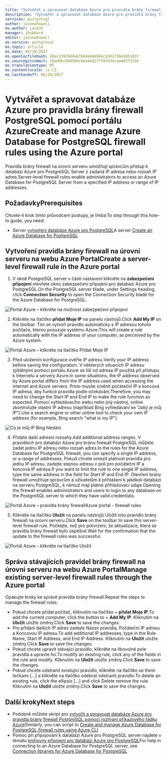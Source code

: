 ```yaml
---
title: "Vytvářet a spravovat databáze Azure pro pravidla brány firewall PostgreSQL pomocí portálu Azure | Microsoft Docs"
description: "Vytvářet a spravovat databáze Azure pro pravidla brány firewall PostgreSQL pomocí portálu Azure"
services: postgresql
author: jasonwhowell
ms.author: jasonh
manager: jhubbard
editor: jasonwhowell
ms.service: postgresql
ms.topic: article
ms.date: 05/10/2017
ms.openlocfilehash: 20ac1392949a6f604e68d984cb50273b61051037
ms.sourcegitcommit: 18ad9bc049589c8e44ed277f8f43dcaa483f3339
ms.translationtype: MT
ms.contentlocale: cs-CZ
ms.lasthandoff: 08/29/2017
---
```

# <a name="create-and-manage-azure-database-for-postgresql-firewall-rules-using-the-azure-portal"></a><span data-ttu-id="00c6e-103">Vytvářet a spravovat databáze Azure pro pravidla brány firewall PostgreSQL pomocí portálu Azure</span><span class="sxs-lookup"><span data-stu-id="00c6e-103">Create and manage Azure Database for PostgreSQL firewall rules using the Azure portal</span></span>
<span data-ttu-id="00c6e-104">Pravidla brány firewall na úrovni serveru umožňují správcům přístup k databázi Azure pro PostgreSQL Server z zadaná IP adresa nebo rozsah IP adres.</span><span class="sxs-lookup"><span data-stu-id="00c6e-104">Server-level firewall rules enable administrators to access an Azure Database for PostgreSQL Server from a specified IP address or range of IP addresses.</span></span> 

## <a name="prerequisites"></a><span data-ttu-id="00c6e-105">Požadavky</span><span class="sxs-lookup"><span data-stu-id="00c6e-105">Prerequisites</span></span>
<span data-ttu-id="00c6e-106">Chcete-li krok tímto průvodcem postupy, je třeba:</span><span class="sxs-lookup"><span data-stu-id="00c6e-106">To step through this how-to guide, you need:</span></span>
- <span data-ttu-id="00c6e-107">Server [vytvoření databáze Azure pro PostgreSQL](quickstart-create-server-database-portal.md)</span><span class="sxs-lookup"><span data-stu-id="00c6e-107">A server [Create an Azure Database for PostgreSQL](quickstart-create-server-database-portal.md)</span></span>

## <a name="create-a-server-level-firewall-rule-in-the-azure-portal"></a><span data-ttu-id="00c6e-108">Vytvoření pravidla brány firewall na úrovni serveru na webu Azure Portal</span><span class="sxs-lookup"><span data-stu-id="00c6e-108">Create a server-level firewall rule in the Azure portal</span></span>
1. <span data-ttu-id="00c6e-109">V okně PostgreSQL server v části nastavení klikněte na **zabezpečení připojení** otevřete okno zabezpečení připojení pro databázi Azure pro PostgreSQL.</span><span class="sxs-lookup"><span data-stu-id="00c6e-109">On the PostgreSQL server blade, under Settings heading, click **Connection Security** to open the Connection Security blade for the Azure Database for PostgreSQL.</span></span>

  ![Portál Azure – klikněte na možnost zabezpečení připojení](./media/howto-manage-firewall-using-portal/1-connection-security.png)

2. <span data-ttu-id="00c6e-111">Klikněte na tlačítko **přidat Moje IP** na panelu nástrojů.</span><span class="sxs-lookup"><span data-stu-id="00c6e-111">Click **Add My IP** on the toolbar.</span></span> <span data-ttu-id="00c6e-112">Tím se vytvoří pravidlo automaticky s IP adresou tohoto počítače, kterou posuzuje systému Azure.</span><span class="sxs-lookup"><span data-stu-id="00c6e-112">This will create a rule automatically with the IP address of your computer, as perceived by the Azure system.</span></span>

  ![Portál Azure – klikněte na tlačítko Přidat Moje IP](./media/howto-manage-firewall-using-portal/2-add-my-ip.png)

3. <span data-ttu-id="00c6e-114">Před uložením konfigurace ověřte IP adresu.</span><span class="sxs-lookup"><span data-stu-id="00c6e-114">Verify your IP address before saving the configuration.</span></span> <span data-ttu-id="00c6e-115">V některých situacích IP adresu zjištěnými pomocí portálu Azure se liší od adresa IP použitá při přístupu k Internetu a servery Azure.</span><span class="sxs-lookup"><span data-stu-id="00c6e-115">In some situations, the IP address observed by Azure portal differs from the IP address used when accessing the internet and Azure servers.</span></span> <span data-ttu-id="00c6e-116">Proto musíte změnit počáteční IP a koncová IP adresa, aby funkce pravidla podle očekávání.</span><span class="sxs-lookup"><span data-stu-id="00c6e-116">Therefore, you may need to change the Start IP and End IP to make the rule function as expected.</span></span>
<span data-ttu-id="00c6e-117">Pomocí vyhledávacího webu nebo jiný nástroj, online zkontrolujte vlastní IP adresu (například Bing vyhledávání se "Jaký je můj IP").</span><span class="sxs-lookup"><span data-stu-id="00c6e-117">Use a search engine or other online tool to check your own IP address (for example, Bing search "what is my IP").</span></span>

  ![Co je můj IP Bing hledání](./media/howto-manage-firewall-using-portal/3-what-is-my-ip.png)

4. <span data-ttu-id="00c6e-119">Přidáte další adresní rozsahy.</span><span class="sxs-lookup"><span data-stu-id="00c6e-119">Add additional address ranges.</span></span> <span data-ttu-id="00c6e-120">V pravidlech pro databázi Azure pro bránu firewall PostgreSQL můžete zadat jednu IP adresu nebo rozsah adres.</span><span class="sxs-lookup"><span data-stu-id="00c6e-120">In the rules for the Azure Database for PostgreSQL firewall, you can specify a single IP address, or a range of addresses.</span></span> <span data-ttu-id="00c6e-121">Pokud chcete omezit platnost pravidla pro jednu IP adresu, zadejte stejnou adresu v poli pro počáteční IP a koncová IP adresa.</span><span class="sxs-lookup"><span data-stu-id="00c6e-121">If you want to limit the rule to one single IP address, type the same address in the field for Start IP and End IP.</span></span> <span data-ttu-id="00c6e-122">Otevření brány firewall umožňuje správcům a uživatelům k přihlášení k jakékoli databázi na serveru PostgreSQL, k němuž mají platné přihlašovací údaje.</span><span class="sxs-lookup"><span data-stu-id="00c6e-122">Opening the firewall enables administrators and users to login to any database on the PostgreSQL server to which they have valid credentials.</span></span>

  ![<span data-ttu-id="00c6e-123">Portál Azure – pravidla brány firewall</span><span class="sxs-lookup"><span data-stu-id="00c6e-123">Azure portal - firewall rules</span></span> ](./media/howto-manage-firewall-using-portal/4-specify-addresses.png)

5. <span data-ttu-id="00c6e-124">Klikněte na tlačítko **Uložit** na panelu nástrojů Uložit toto pravidlo brány firewall na úrovni serveru.</span><span class="sxs-lookup"><span data-stu-id="00c6e-124">Click **Save** on the toolbar to save this server-level firewall rule.</span></span> <span data-ttu-id="00c6e-125">Počkejte, než pro potvrzení, že aktualizace, která se pravidla brány firewall bylo úspěšné.</span><span class="sxs-lookup"><span data-stu-id="00c6e-125">Wait for the confirmation that the update to the firewall rules was successful.</span></span>

  ![Portál Azure – klikněte na tlačítko Uložit](./media/howto-manage-firewall-using-portal/5-save-firewall-rule.png)


## <a name="manage-existing-server-level-firewall-rules-through-the-azure-portal"></a><span data-ttu-id="00c6e-127">Správa stávajících pravidel brány firewall na úrovni serveru na webu Azure Portal</span><span class="sxs-lookup"><span data-stu-id="00c6e-127">Manage existing server-level firewall rules through the Azure portal</span></span>
<span data-ttu-id="00c6e-128">Opakujte kroky ke správě pravidla brány firewall.</span><span class="sxs-lookup"><span data-stu-id="00c6e-128">Repeat the steps to manage the firewall rules.</span></span>
* <span data-ttu-id="00c6e-129">Pokud chcete přidat počítač, kliknutím na tlačítko + **přidat Moje IP**.</span><span class="sxs-lookup"><span data-stu-id="00c6e-129">To add the current computer, click the button to + **Add My IP**.</span></span> <span data-ttu-id="00c6e-130">Kliknutím na **Uložit** uložte změny.</span><span class="sxs-lookup"><span data-stu-id="00c6e-130">Click **Save** to save the changes.</span></span>
* <span data-ttu-id="00c6e-131">Pro přidání dalších IP adres zadejte Název pravidla, Počáteční IP adresu a Koncovou IP adresu.</span><span class="sxs-lookup"><span data-stu-id="00c6e-131">To add additional IP addresses, type in the Rule Name, Start IP Address, and End IP Address.</span></span> <span data-ttu-id="00c6e-132">Kliknutím na **Uložit** uložte změny.</span><span class="sxs-lookup"><span data-stu-id="00c6e-132">Click **Save** to save the changes.</span></span>
* <span data-ttu-id="00c6e-133">Pokud chcete upravit stávající pravidlo, klikněte na libovolné pole pravidla a upravte ho.</span><span class="sxs-lookup"><span data-stu-id="00c6e-133">To modify an existing rule, click any of the fields in the rule and modify.</span></span> <span data-ttu-id="00c6e-134">Kliknutím na **Uložit** uložte změny.</span><span class="sxs-lookup"><span data-stu-id="00c6e-134">Click **Save** to save the changes.</span></span>
* <span data-ttu-id="00c6e-135">Pokud chcete odstranit existující pravidlo, klikněte na tlačítko se třemi tečkami [...] a klikněte na tlačítko odebrat odstranit pravidlo.</span><span class="sxs-lookup"><span data-stu-id="00c6e-135">To delete an existing rule, click the ellipsis […] and click Delete remove the rule.</span></span> <span data-ttu-id="00c6e-136">Kliknutím na **Uložit** uložte změny.</span><span class="sxs-lookup"><span data-stu-id="00c6e-136">Click **Save** to save the changes.</span></span>

## <a name="next-steps"></a><span data-ttu-id="00c6e-137">Další kroky</span><span class="sxs-lookup"><span data-stu-id="00c6e-137">Next steps</span></span>
- <span data-ttu-id="00c6e-138">Podobně můžete skript pro [vytvořit a spravovat databáze Azure pro pravidla brány firewall PostgreSQL pomocí rozhraní příkazového řádku Azure](howto-manage-firewall-using-cli.md)</span><span class="sxs-lookup"><span data-stu-id="00c6e-138">Similarly, you can script to [Create and manage Azure Database for PostgreSQL firewall rules using Azure CLI](howto-manage-firewall-using-cli.md)</span></span>
- <span data-ttu-id="00c6e-139">Pomoc při připojování k databázi Azure pro PostgreSQL server najdete v tématu [knihovny připojení pro databázi Azure pro PostgreSQL](concepts-connection-libraries.md)</span><span class="sxs-lookup"><span data-stu-id="00c6e-139">For help in connecting to an Azure Database for PostgreSQL server, see [Connection libraries for Azure Database for PostgreSQL](concepts-connection-libraries.md)</span></span>
